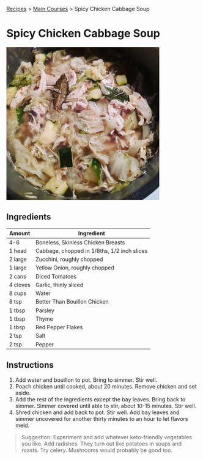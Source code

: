 [Recipes](..) > [Main Courses](.) > Spicy Chicken Cabbage Soup

# Spicy Chicken Cabbage Soup
![Spicy Chicken Cabbage Soup](../images/spicy-chicken-cabbage-soup.jpg)

## Ingredients
| Amount   | Ingredient                                          |
|----------|-----------------------------------------------------|
| 4-6      | Boneless, Skinless Chicken Breasts                  |
| 1 head   | Cabbage, chopped in 1/8ths, 1/2 inch slices         |
| 2 large  | Zucchini, roughly chopped                           |
| 1 large  | Yellow Onion, roughly chopped                       |
| 2 cans   | Diced Tomatoes                                      |
| 4 cloves | Garlic, thinly sliced                               |
| 8 cups   | Water                                               |
| 8 tsp    | Better Than Bouillon Chicken                        |
| 1 tbsp   | Parsley                                             |
| 1 tbsp   | Thyme                                               |
| 1 tbsp   | Red Pepper Flakes                                   |
| 2 tsp    | Salt                                                |
| 2 tsp    | Pepper                                              |

## Instructions
1. Add water and bouillon to pot. Bring to simmer. Stir well.
2. Poach chicken until cooked, about 20 minutes. Remove chicken and set aside.
3. Add the rest of the ingredients except the bay leaves. Bring back to simmer.
Simmer covered until able to stir, about 10-15 minutes. Stir well.
4. Shred chicken and add back to pot. Stir well. Add bay leaves and simmer
uncovered for another thirty minutes to an hour to let flavors meld.

> Suggestion: Experiment and add whatever keto-friendly vegetables you like.
Add radishes. They turn out like potatoes in soups and roasts. Try celery.
Mushrooms would probably be good too.
